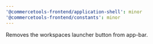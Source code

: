 ```yaml
---
'@commercetools-frontend/application-shell': minor
'@commercetools-frontend/constants': minor
---
```


Removes the workspaces launcher button from app-bar.

